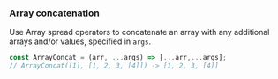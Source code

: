 ### Array concatenation

Use Array spread operators to concatenate an array with any additional arrays and/or values, specified in `args`.

```js
const ArrayConcat = (arr, ...args) => [...arr,...args]; 
// ArrayConcat([1], [1, 2, 3, [4]]) -> [1, 2, 3, [4]]
```
